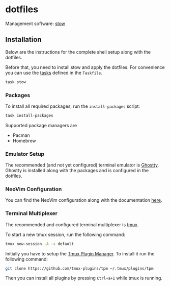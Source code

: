 # dotfiles

Management software: [stow](https://www.gnu.org/software/stow/)

## Installation

Below are the instructions for the complete shell setup along with the dotfiles.

Before that, you need to install stow and apply the dotfiles.
For convenience you can use the [tasks](https://github.com/go-task/task)
defined in the `Taskfile`.

```bash
task stow
```

### Packages

To install all required packages, run the `install-packages` script:

```sh
task install-packages
```

Supported package managers are

- Pacman
- Homebrew

### Emulator Setup

The recommended (and not yet configured) terminal emulator is [Ghostty](https://github.com/ghostty-org/ghostty).
Ghostty is installed along with the packages and is configured in the dotfiles.

### NeoVim Configuration

You can find the NeoVim configuration along with the documentation [here](https://github.com/SRTigers98/nvim-config).

### Terminal Multiplexer

The recommended and configured terminal multiplexer is [tmux](https://github.com/tmux/tmux).

To start a new tmux session, run the following command:

```sh
tmux new-session -A -s default
```

Initially you have to setup the [Tmux Plugin Manager](https://github.com/tmux-plugins/tpm).
To install it run the following command:

```bash
git clone https://github.com/tmux-plugins/tpm ~/.tmux/plugins/tpm
```

Then you can install all plugins by pressing `Ctrl+a+I` while tmux is running.

